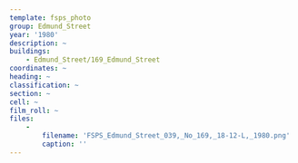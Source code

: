 ```yaml
---
template: fsps_photo
group: Edmund_Street
year: '1980'
description: ~
buildings:
    - Edmund_Street/169_Edmund_Street
coordinates: ~
heading: ~
classification: ~
section: ~
cell: ~
film_roll: ~
files:
    -
        filename: 'FSPS_Edmund_Street_039,_No_169,_18-12-L,_1980.png'
        caption: ''
---
```

